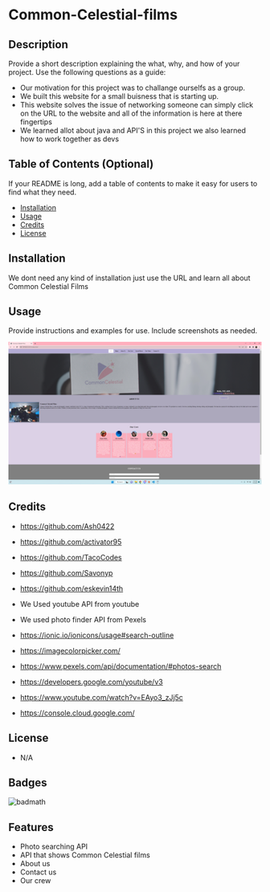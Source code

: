 # Common-Celestial-films
## Description

Provide a short description explaining the what, why, and how of your project. Use the following questions as a guide:

- Our motivation for this project was to challange ourselfs as a group.
- We built this website for a small buisness that is starting up.
- This website solves the issue of networking someone can simply click on the URL to the website and all of the information is here at there fingertips 
- We learned allot about java and API'S in this project we also learned how to work together as devs 

## Table of Contents (Optional)

If your README is long, add a table of contents to make it easy for users to find what they need.

- [Installation](#installation)
- [Usage](#usage)
- [Credits](#credits)
- [License](#license)

## Installation

We dont need any kind of installation just use the URL and learn all about Common Celestial Films

## Usage

Provide instructions and examples for use. Include screenshots as needed.

![Alt text](assets/images/finished-Photo.png)


## Credits
- https://github.com/Ash0422
- https://github.com/activator95
- https://github.com/TacoCodes
- https://github.com/Savonyp
- https://github.com/eskevin14th


- We Used youtube API from youtube 
- We used photo finder API from Pexels


- https://ionic.io/ionicons/usage#search-outline       
- https://imagecolorpicker.com/      
- https://www.pexels.com/api/documentation/#photos-search        
- https://developers.google.com/youtube/v3            
- https://www.youtube.com/watch?v=EAyo3_zJj5c         
- https://console.cloud.google.com/


## License
- N/A
## Badges

![badmath](https://img.shields.io/github/languages/top/lernantino/badmath)


## Features

- Photo searching API
- API that shows Common Celestial films 
- About us
- Contact us
- Our crew

## 